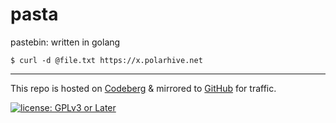 # pasta

pastebin: written in golang

```
$ curl -d @file.txt https://x.polarhive.net
```

---
This repo is hosted on [Codeberg](https://polarhive.net/pasta) & mirrored to [GitHub](https://polarhive.net/github) for traffic.

[![license: GPLv3 or Later](https://polarhive.net/assets/badges/gpl-3.svg)](https://www.gnu.org/licenses/gpl-3.0.txt)

